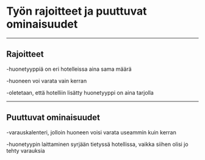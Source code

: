 # Työn rajoitteet ja puuttuvat ominaisuudet

---

## Rajoitteet

-huonetyyppiä on eri hotelleissa aina sama määrä

-huoneen voi varata vain kerran

-oletetaan, että hotelliin lisätty huonetyyppi on aina tarjolla

---

## Puuttuvat ominaisuudet

-varauskalenteri, jolloin huoneen voisi varata useammin kuin kerran

-huonetyypin laittaminen syrjään tietyssä hotellissa, vaikka siihen olisi jo tehty varauksia
